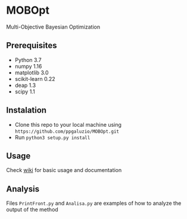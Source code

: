 # MOBOpt

Multi-Objective Bayesian Optimization

## Prerequisites

  * Python 3.7
  * numpy 1.16
  * matplotlib 3.0
  * scikit-learn 0.22
  * deap 1.3
  * scipy 1.1

## Instalation

  *  Clone this repo to your local machine using `https://github.com/ppgaluzio/MOBOpt.git`
  *  Run `python3 setup.py install`

## Usage

Check [wiki](https://github.com/ppgaluzio/MOBOpt/wiki") for basic usage and documentation

## Analysis

Files `PrintFront.py` and `Analisa.py` are examples of how to analyze the output of the method
